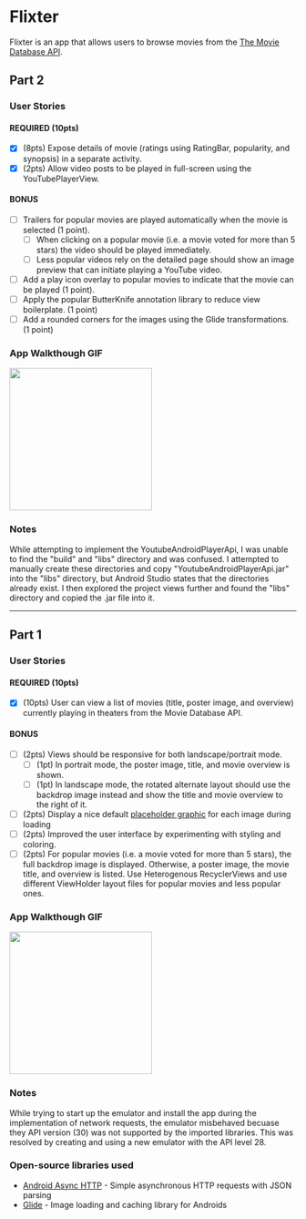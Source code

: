 # Flixter
Flixter is an app that allows users to browse movies from the [The Movie Database API](http://docs.themoviedb.apiary.io/#).

## Part 2

### User Stories

#### REQUIRED (10pts)

- [x] (8pts) Expose details of movie (ratings using RatingBar, popularity, and synopsis) in a separate activity.
- [x] (2pts) Allow video posts to be played in full-screen using the YouTubePlayerView.

#### BONUS

- [ ] Trailers for popular movies are played automatically when the movie is selected (1 point).
  - [ ] When clicking on a popular movie (i.e. a movie voted for more than 5 stars) the video should be played immediately.
  - [ ] Less popular videos rely on the detailed page should show an image preview that can initiate playing a YouTube video.
- [ ] Add a play icon overlay to popular movies to indicate that the movie can be played (1 point).
- [ ] Apply the popular ButterKnife annotation library to reduce view boilerplate. (1 point)
- [ ] Add a rounded corners for the images using the Glide transformations. (1 point)

### App Walkthough GIF

<img src="https://media4.giphy.com/media/EMsbH8RmrXHuhiNcXS/giphy.gif" width=250><br>

### Notes

While attempting to implement the YoutubeAndroidPlayerApi, I was unable to find the "build" and "libs" directory and was confused. I attempted to manually create these directories and copy "YoutubeAndroidPlayerApi.jar" into the "libs" directory, but Android Studio states that the directories already exist. I then explored the project views further and found the "libs" directory and copied the .jar file into it.

---
## Part 1

### User Stories

#### REQUIRED (10pts)
- [x] (10pts) User can view a list of movies (title, poster image, and overview) currently playing in theaters from the Movie Database API.

#### BONUS
- [ ] (2pts) Views should be responsive for both landscape/portrait mode.
   - [ ] (1pt) In portrait mode, the poster image, title, and movie overview is shown.
   - [ ] (1pt) In landscape mode, the rotated alternate layout should use the backdrop image instead and show the title and movie overview to the right of it.

- [ ] (2pts) Display a nice default [placeholder graphic](https://guides.codepath.org/android/Displaying-Images-with-the-Glide-Library#advanced-usage) for each image during loading
- [ ] (2pts) Improved the user interface by experimenting with styling and coloring.
- [ ] (2pts) For popular movies (i.e. a movie voted for more than 5 stars), the full backdrop image is displayed. Otherwise, a poster image, the movie title, and overview is listed. Use Heterogenous RecyclerViews and use different ViewHolder layout files for popular movies and less popular ones.

### App Walkthough GIF

<img src=https://media0.giphy.com/media/FLethajJtUuJeOfynR/giphy.gif width=250><br>

### Notes
While trying to start up the emulator and install the app during the implementation of network requests, the emulator misbehaved becuase they API version (30) was not supported by the imported libraries. This was resolved by creating and using a new emulator with the API level 28.

### Open-source libraries used

- [Android Async HTTP](https://github.com/codepath/CPAsyncHttpClient) - Simple asynchronous HTTP requests with JSON parsing
- [Glide](https://github.com/bumptech/glide) - Image loading and caching library for Androids
